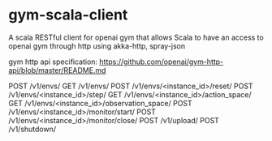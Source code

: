 # gym-scala-client

A scala RESTful client for openai gym that allows Scala to have an access to openai gym through http using akka-http, spray-json

gym http api specification:
https://github.com/openai/gym-http-api/blob/master/README.md

POST /v1/envs/
GET /v1/envs/
POST /v1/envs/<instance_id>/reset/
POST /v1/envs/<instance_id>/step/
GET /v1/envs/<instance_id>/action_space/
GET /v1/envs/<instance_id>/observation_space/
POST /v1/envs/<instance_id>/monitor/start/
POST /v1/envs/<instance_id>/monitor/close/
POST /v1/upload/
POST /v1/shutdown/

